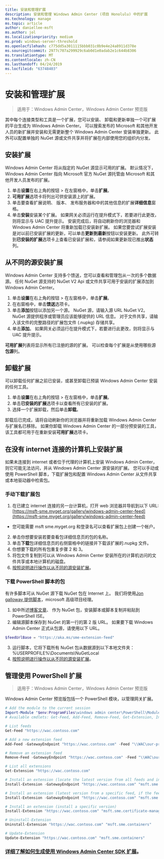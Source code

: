 ```yaml
---
title: 安装和管理扩展
description: 安装和管理 Windows Admin Center (项目 Honolulu) 中的扩展
ms.technology: manage
ms.topic: article
author: daniellee-msft
ms.author: jol
ms.localizationpriority: medium
ms.prod: windows-server-threshold
ms.openlocfilehash: c775dd5a3011115bbb031c0b9e4e24a8911d378e
ms.sourcegitcommit: 2977c707a299929c6ab0d1e0adab2e1c644b8306
ms.translationtype: MT
ms.contentlocale: zh-CN
ms.lasthandoff: 04/24/2019
ms.locfileid: "63748403"
---
```

# <a name="install-and-manage-extensions"></a>安装和管理扩展

>适用于：Windows Admin Center，Windows Admin Center 预览版

其中每个连接类型和工具是一个扩展，您可以安装、 卸载和更新单独一个可扩展的平台生成为 Windows Admin Center。 可以搜索发布的 Microsoft 和其他开发人员的新扩展并安装和无需更新整个 Windows Admin Center 安装单独更新。 此外可以配置单独的 NuGet 源或文件共享并将扩展在内部使用您的组织内分发。

## <a name="installing-an-extension"></a>安装扩展

Windows Admin Center 将从指定的 NuGet 源显示可用的扩展。 默认情况下，Windows Admin Center 指向 Microsoft 官方 NuGet 源托管由 Microsoft 和其他开发人员发布的扩展。

1. 单击**设置**在右上角的按钮 > 在左窗格中，单击**扩展**。 
2. **可用扩展**选项卡将列出可供安装源上的扩展。
3. 单击要查看扩展说明、 版本、 发布服务器和中的其他信息的扩展**详细信息**窗格。
4. 单击**安装**安装某个扩展。 如果网关必须运行在提升模式下，若要进行此更改，则将显示与 UAC 提升提示。 安装完成后，将自动刷新你的浏览器和 Windows Admin Center 将重新加载已安装新扩展。 如果您要尝试扩展安装是对以前已安装扩展的更新，可以单击**更新到最新**按钮以安装更新。 此外可转到**已安装的扩展**选项卡上查看已安装扩展和，请参阅如果更新现已推出**状态**列。

## <a name="installing-extensions-from-a-different-feed"></a>从不同的源安装扩展

Windows Admin Center 支持多个馈送，您可以查看和管理包从一次的多个数据源。 任何 NuGet 源支持的 NuGet V2 Api 或文件共享可用于安装的扩展添加到 Windows Admin Center。

1. 单击**设置**在右上角的按钮 > 在左窗格中，单击**扩展**。
2. 在右窗格中，单击**馈送**选项卡。
3. 单击**添加**按钮以添加另一个源。 NuGet 源，请输入源 URL NuGet V2。 NuGet 源提供程序或管理员应该能够提供的 URL 信息。 对于文件共享，请输入该文件的完整路径的扩展包文件 (.nupkg) 存储共享。
4. 单击**添加**。 如果网关必须运行在提升模式下，若要进行此更改，则将显示与 UAC 提升提示。

**可用扩展**列表将显示所有已注册的源的扩展。 可以检查每个扩展是从使用哪些源**包源**列。

## <a name="uninstalling-an-extension"></a>卸载扩展

可以卸载任何扩展之前已安装，或甚至卸载已预装 Windows Admin Center 安装的任何工具。

1. 单击**设置**在右上角的按钮 > 在左窗格中，单击**扩展**。 
2. 单击**已安装的扩展**选项卡以查看所有已安装的扩展。
3. 选择一个扩展卸载，然后单击**卸载**。

卸载后已完成，请将自动刷新你的浏览器并将重新加载 Windows Admin Center 与扩展名已移除。 如果你卸载 Windows Admin Center 的一部分预安装的工具，该工具都可用于在重新安装**可用扩展**选项卡。

## <a name="installing-extensions-on-a-computer-without-internet-connectivity"></a>在没有 internet 连接的计算机上安装扩展

如果未连接到 internet 或者位于代理的计算机上安装 Windows Admin Center，则它可能无法访问，并从 Windows Admin Center 源安装的扩展。 您可以手动或使用 PowerShell 脚本，下载扩展包和配置 Windows Admin Center 从文件共享或本地驱动器中检索包。

### <a name="manually-downloading-extension-packages"></a>手动下载扩展包

1. 在已建立 internet 连接的另一台计算机，打开 web 浏览器并导航到以下 URL: [https://msft-sme.myget.org/gallery/windows-admin-center-feed](https://msft-sme.myget.org/gallery/windows-admin-center-feed) 

  * 您可能需要 msft sme.myget.org 和登录名可以查看扩展包上创建一个帐户。

2. 单击你想要安装若要查看包详细信息页的包的名称。
3. 单击**下载**包详细信息页的右侧窗格中的链接并下载该扩展的.nupkg 文件。
4. 你想要下载的所有包重复步骤 2 和 3。
5. 将包文件复制到可以从 Windows Admin Center 安装所在的计算机访问的文件共享或本地计算机的磁盘。
6. [按照说明进行操作以从不同的源安装扩展](#installing-extensions-from-a-different-feed)。

### <a name="downloading-packages-with-a-powershell-script"></a>下载 PowerShell 脚本的包

有许多脚本可从 NuGet 源下载 NuGet 包在 Internet 上。 我们将使用[Jon galloway 提供脚本](https://weblogs.asp.net/jongalloway/downloading-a-local-nuget-repository-with-powershell)，microsoft 高级项目经理。

1. 如中所述[博客文章](https://weblogs.asp.net/jongalloway/downloading-a-local-nuget-repository-with-powershell)、 作为 NuGet 包，安装脚本或脚本复制并粘贴到 PowerShell ISE。
2. 编辑源脚本保存到 NuGet 的第一行的第 2 版 URL。 如果要下载 Windows Admin Center 正式从包源，请使用以下 URL。

```powershell
$feedUrlBase = "https://aka.ms/sme-extension-feed"
```

3. 运行脚本，它将下载所有 NuGet 包从数据源到以下本地文件夹： %USERPROFILE%\Documents\NuGetLocal
4. [按照说明进行操作以从不同的源安装扩展](#installing-extensions-from-a-different-feed)。

## <a name="manage-extensions-with-powershell"></a>管理使用 PowerShell 扩展

>适用于：Windows Admin Center，Windows Admin Center 预览版

Windows Admin Center 预览版包括一个 PowerShell 模块，以管理网关扩展。

```powershell
# Add the module to the current session
Import-Module "$env:ProgramFiles\windows admin center\PowerShell\Modules\ExtensionTools"
# Available cmdlets: Get-Feed, Add-Feed, Remove-Feed, Get-Extension, Install-Extension, Uninstall-Extension, Update-Extension

# List feeds
Get-Feed "https://wac.contoso.com"

# Add a new extension feed
Add-Feed -GatewayEndpoint "https://wac.contoso.com" -Feed "\\WAC\our-private-extensions"

# Remove an extension feed
Remove-Feed -GatewayEndpoint "https://wac.contoso.com" -Feed "\\WAC\our-private-extensions"

# List all extensions
Get-Extension "https://wac.contoso.com"

# Install an extension (locate the latest version from all feeds and install it)
Install-Extension -GatewayEndpoint "https://wac.contoso.com" "msft.sme.containers"

# Install an extension (latest version from a specific feed, if the feed is not present, it will be added)
Install-Extension -GatewayEndpoint "https://wac.contoso.com" "msft.sme.containers" -Feed "https://aka.ms/sme-extension-feed"

# Install an extension (install a specific version)
Install-Extension "https://wac.contoso.com" "msft.sme.certificate-manager" "0.133.0"

# Uninstall-Extension
Uninstall-Extension "https://wac.contoso.com" "msft.sme.containers"

# Update-Extension
Update-Extension "https://wac.contoso.com" "msft.sme.containers"
```

### <a name="learn-more-about-building-an-extension-with-the-windows-admin-center-sdkextendextensibility-overviewmd"></a>[详细了解如何生成使用 Windows Admin Center SDK 扩展](../extend/extensibility-overview.md)。